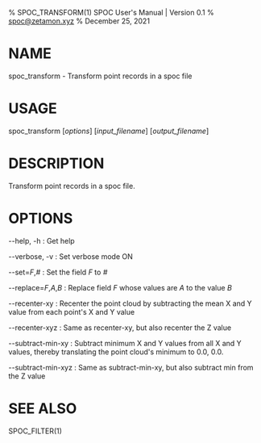 % SPOC_TRANSFORM(1) SPOC User's Manual | Version 0.1
% spoc@zetamon.xyz
% December 25, 2021

# NAME

spoc_transform - Transform point records in a spoc file

# USAGE

spoc_transform [*options*] [*input_filename*] [*output_filename*]

# DESCRIPTION

Transform point records in a spoc file.

# OPTIONS

--help, -h
:   Get help

--verbose, -v
:   Set verbose mode ON

--set=*F*,*#*
:   Set the field *F* to *#*

--replace=*F*,*A*,*B*
:   Replace field *F* whose values are *A* to the value *B*

--recenter-xy
:   Recenter the point cloud by subtracting the mean X and Y value from
    each point's X and Y value

--recenter-xyz
:   Same as recenter-xy, but also recenter the Z value

--subtract-min-xy
:   Subtract minimum X and Y values from all X and Y values, thereby
    translating the point cloud's minimum to 0.0, 0.0.

--subtract-min-xyz
:   Same as subtract-min-xy, but also subtract min from the Z value

# SEE ALSO

SPOC_FILTER(1)
